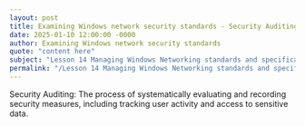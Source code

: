 ```yaml
---
layout: post
title: Examining Windows network security standards - Security Auditing
date: 2025-01-10 12:00:00 -0000
author: Examining Windows network security standards
quote: "content here"
subject: "Lesson 14 Managing Windows Networking standards and specifications"
permalink: "/Lesson 14 Managing Windows Networking standards and specifications/Examining Windows network security standards/Examining Windows network security standards - Security Auditing"
---
```


Security Auditing: The process of systematically evaluating and recording security measures, including tracking user activity and access to sensitive data.
